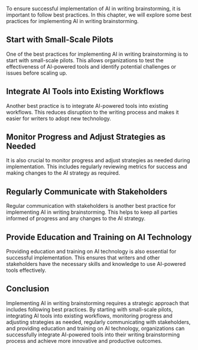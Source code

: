 
To ensure successful implementation of AI in writing brainstorming, it is important to follow best practices. In this chapter, we will explore some best practices for implementing AI in writing brainstorming.

Start with Small-Scale Pilots
-----------------------------

One of the best practices for implementing AI in writing brainstorming is to start with small-scale pilots. This allows organizations to test the effectiveness of AI-powered tools and identify potential challenges or issues before scaling up.

Integrate AI Tools into Existing Workflows
------------------------------------------

Another best practice is to integrate AI-powered tools into existing workflows. This reduces disruption to the writing process and makes it easier for writers to adopt new technology.

Monitor Progress and Adjust Strategies as Needed
------------------------------------------------

It is also crucial to monitor progress and adjust strategies as needed during implementation. This includes regularly reviewing metrics for success and making changes to the AI strategy as required.

Regularly Communicate with Stakeholders
---------------------------------------

Regular communication with stakeholders is another best practice for implementing AI in writing brainstorming. This helps to keep all parties informed of progress and any changes to the AI strategy.

Provide Education and Training on AI Technology
-----------------------------------------------

Providing education and training on AI technology is also essential for successful implementation. This ensures that writers and other stakeholders have the necessary skills and knowledge to use AI-powered tools effectively.

Conclusion
----------

Implementing AI in writing brainstorming requires a strategic approach that includes following best practices. By starting with small-scale pilots, integrating AI tools into existing workflows, monitoring progress and adjusting strategies as needed, regularly communicating with stakeholders, and providing education and training on AI technology, organizations can successfully integrate AI-powered tools into their writing brainstorming process and achieve more innovative and productive outcomes.
